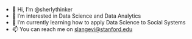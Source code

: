 - 👋 Hi, I’m @sherlythinker
- 👀 I’m interested in Data Science and Data Analytics 
- 🌱 I’m currently learning how to apply Data Science to Social Systems
- 📫 You can reach me on slangevi@stanford.edu

<!---
sherlythinker/sherlythinker is a ✨ special ✨ repository because its `README.md` (this file) appears on your GitHub profile.
You can click the Preview link to take a look at your changes.
--->

